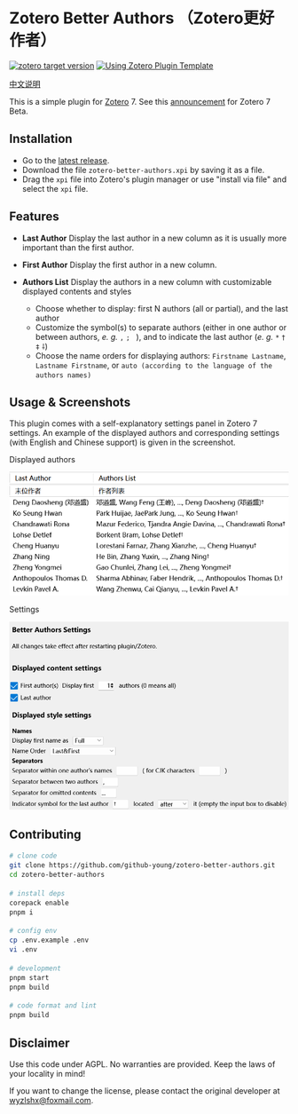 # Zotero Better Authors （Zotero更好作者）

[![zotero target version](https://img.shields.io/badge/Zotero-7-green?style=flat-square&logo=zotero&logoColor=CC2936)](https://www.zotero.org)
[![Using Zotero Plugin Template](https://img.shields.io/badge/Using-Zotero%20Plugin%20Template-blue?style=flat-square&logo=github)](https://github.com/windingwind/zotero-plugin-template)

[中文说明](./docs/README_CN.md)

This is a simple plugin for [Zotero](https://www.zotero.org/) 7. See this [announcement](https://forums.zotero.org/discussion/105094/announcing-the-zotero-7-beta) for Zotero 7 Beta.

## Installation

- Go to the [latest release](https://github.com/github-young/zotero-better-authors/releases/latest).
- Download the file `zotero-better-authors.xpi` by saving it as a file.
- Drag the `xpi` file into Zotero's plugin manager or use "install via file" and select the `xpi` file.

## Features

- **Last Author** Display the last author in a new column as it is usually more important than the first author.
- **First Author** Display the first author in a new column.
- **Authors List** Display the authors in a new column with customizable displayed contents and styles

  - Choose whether to display: first N authors (all or partial), and the last author
  - Customize the symbol(s) to separate authors (either in one author or between authors, _e. g._ `,` `;` ` `), and to indicate the last author (_e. g._ `*` `†` `‡` `⸸`)
  - Choose the name orders for displaying authors: `Firstname Lastname`, `Lastname Firstname`, or `auto (according to the language of the authors names)`

## Usage & Screenshots

This plugin comes with a self-explanatory settings panel in Zotero 7 settings. An example of the displayed authors and corresponding settings (with English and Chinese support) is given in the screenshot.

Displayed authors

![image](./docs/image_display.png)

Settings

![image_settings](./docs/image_settings_en.png)

## Contributing

```bash
# clone code
git clone https://github.com/github-young/zotero-better-authors.git
cd zotero-better-authors

# install deps
corepack enable
pnpm i

# config env
cp .env.example .env
vi .env

# development
pnpm start
pnpm build

# code format and lint
pnpm build
```

## Disclaimer

Use this code under AGPL. No warranties are provided. Keep the laws of your locality in mind!

If you want to change the license, please contact the original developer at <wyzlshx@foxmail.com>.
